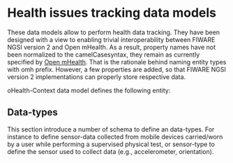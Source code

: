 # Health issues tracking data models

These data models allow to perform health data tracking. They have been designed with a view to enabling trivial interoperability between FIWARE NGSI version 2 and Open mHealth. As a result, property names have not been normalized to the camelCasesyntax, they remain as currently specified by [Open mHealth](http://www.openmhealth.org/). That is the rationale behind naming entity types with omh prefix. However, a few properties are added, so that FIWARE NGSI version 2 implementations can properly store respective data.

oHealth-Context data model defines the following entity:

## Data-types

This section introduce a number of schema to define an data-types. For instance to define sensor-data collected from mobile devices carried/worn by a user while performing a supervised physical test, or sensor-type to define the sensor used to collect data (e.g., accelerometer, orientation).
